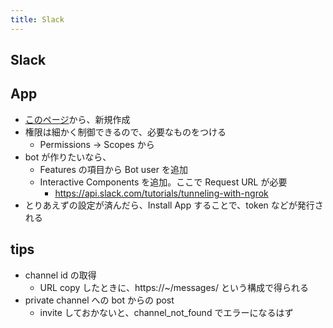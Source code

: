 ```yaml
---
title: Slack
---
```


## Slack

## App
* [このページ](https://api.slack.com/apps)から、新規作成
* 権限は細かく制御できるので、必要なものをつける
  * Permissions -> Scopes から
* bot が作りたいなら、
  * Features の項目から Bot user を追加
  * Interactive Components を追加。ここで Request URL が必要
    * https://api.slack.com/tutorials/tunneling-with-ngrok
* とりあえずの設定が済んだら、Install App することで、token などが発行される

## tips
* channel id の取得
  * URL copy したときに、https://~/messages/<channel id> という構成で得られる
* private channel への bot からの post
  * invite しておかないと、channel_not_found でエラーになるはず
